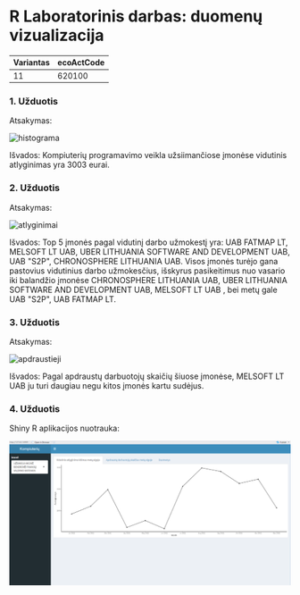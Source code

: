 # R Laboratorinis darbas: duomenų vizualizacija

| Variantas | ecoActCode |
|------------- | ------------- |
|11   | 620100 |


### 1. Užduotis

Atsakymas:

![histograma](img/1_užduotis.png)

Išvados: Kompiuterių programavimo veikla užsiimančiose įmonėse vidutinis atlyginimas yra 3003 eurai.

### 2. Užduotis

Atsakymas:

![atlyginimai](img/1_užduotis.png)

Išvados: Top 5 įmonės pagal vidutinį darbo užmokestį yra: UAB FATMAP LT, 	MELSOFT LT UAB, UBER LITHUANIA SOFTWARE AND DEVELOPMENT UAB, UAB "S2P", CHRONOSPHERE LITHUANIA UAB.  Visos įmonės turėjo gana pastovius vidutinius darbo užmokesčius, išskyrus pasikeitimus nuo vasario iki balandžio įmonėse CHRONOSPHERE LITHUANIA UAB, UBER LITHUANIA SOFTWARE AND DEVELOPMENT UAB, MELSOFT LT UAB , bei metų gale UAB "S2P", UAB FATMAP LT.


### 3. Užduotis

Atsakymas:

![apdraustieji](img/1_užduotis.png)

Išvados: Pagal apdraustų darbuotojų skaičių šiuose įmonėse,  MELSOFT LT UAB ju turi daugiau negu kitos įmonės kartu sudėjus.


### 4. Užduotis

Shiny R aplikacijos nuotrauka:

![shiny app](img/Shiny.png)
